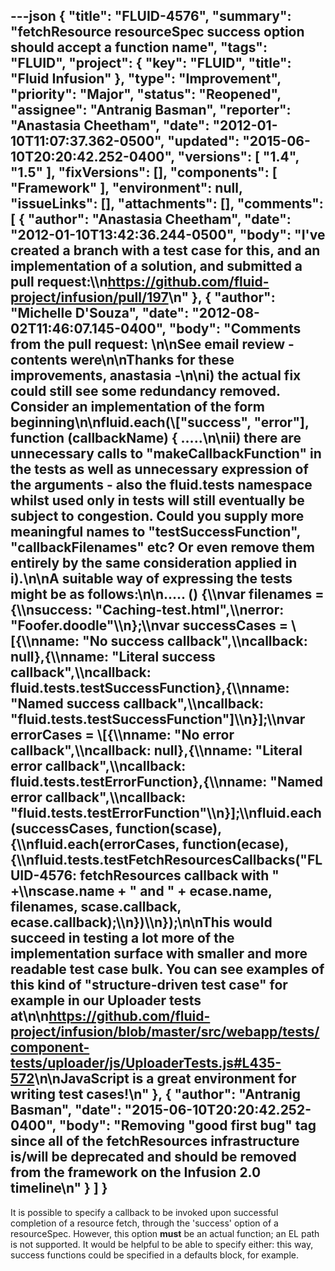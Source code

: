 ---json
{
  "title": "FLUID-4576",
  "summary": "fetchResource resourceSpec success option should accept a function name",
  "tags": "FLUID",
  "project": {
    "key": "FLUID",
    "title": "Fluid Infusion"
  },
  "type": "Improvement",
  "priority": "Major",
  "status": "Reopened",
  "assignee": "Antranig Basman",
  "reporter": "Anastasia Cheetham",
  "date": "2012-01-10T11:07:37.362-0500",
  "updated": "2015-06-10T20:20:42.252-0400",
  "versions": [
    "1.4",
    "1.5"
  ],
  "fixVersions": [],
  "components": [
    "Framework"
  ],
  "environment": null,
  "issueLinks": [],
  "attachments": [],
  "comments": [
    {
      "author": "Anastasia Cheetham",
      "date": "2012-01-10T13:42:36.244-0500",
      "body": "I've created a branch with a test case for this, and an implementation of a solution, and submitted a pull request:\\\n<https://github.com/fluid-project/infusion/pull/197>\n"
    },
    {
      "author": "Michelle D'Souza",
      "date": "2012-08-02T11:46:07.145-0400",
      "body": "Comments from the pull request:&#x20;\n\nSee email review - contents were\n\nThanks for these improvements, anastasia -\n\ni) the actual fix could still see some redundancy removed. Consider an implementation of the form beginning\n\nfluid.each(\\[\"success\", \"error\"], function (callbackName) { .....\n\nii) there are unnecessary calls to \"makeCallbackFunction\" in the tests as well as unnecessary expression of the arguments - also the fluid.tests namespace whilst used only in tests will still eventually be subject to congestion. Could you supply more meaningful names to \"testSuccessFunction\", \"callbackFilenames\" etc? Or even remove them entirely by the same consideration applied in i).\n\nA suitable way of expressing the tests might be as follows:\n\n..... () {\\\nvar filenames = {\\\nsuccess: \"Caching-test.html\",\\\nerror: \"Foofer.doodle\"\\\n};\\\nvar successCases = \\[{\\\nname: \"No success callback\",\\\ncallback: null},{\\\nname: \"Literal success callback\",\\\ncallback: fluid.tests.testSuccessFunction},{\\\nname: \"Named success callback\",\\\ncallback: \"fluid.tests.testSuccessFunction\"]\\\n}];\\\nvar errorCases = \\[{\\\nname: \"No error callback\",\\\ncallback: null},{\\\nname: \"Literal error callback\",\\\ncallback: fluid.tests.testErrorFunction},{\\\nname: \"Named error callback\",\\\ncallback: \"fluid.tests.testErrorFunction\"\\\n}];\\\nfluid.each(successCases, function(scase), {\\\nfluid.each(errorCases, function(ecase), {\\\nfluid.tests.testFetchResourcesCallbacks(\"FLUID-4576: fetchResources callback with \" +\\\nscase.name + \" and \" + ecase.name, filenames, scase.callback, ecase.callback);\\\n})\\\n});\n\nThis would succeed in testing a lot more of the implementation surface with smaller and more readable test case bulk. You can see examples of this kind of \"structure-driven test case\" for example in our Uploader tests at\n\n<https://github.com/fluid-project/infusion/blob/master/src/webapp/tests/component-tests/uploader/js/UploaderTests.js#L435-572>\n\nJavaScript is a great environment for writing test cases!\n"
    },
    {
      "author": "Antranig Basman",
      "date": "2015-06-10T20:20:42.252-0400",
      "body": "Removing \"good first bug\" tag since all of the fetchResources infrastructure is/will be deprecated and should be removed from the framework on the Infusion 2.0 timeline\n"
    }
  ]
}
---
It is possible to specify a callback to be invoked upon successful completion of a resource fetch, through the 'success' option of a resourceSpec. However, this option **must** be an actual function; an EL path is not supported. It would be helpful to be able to specify either: this way, success functions could be specified in a defaults block, for example.

        